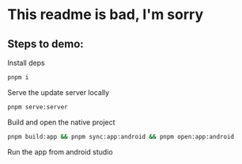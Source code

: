 # This readme is bad, I'm sorry

## Steps to demo:

Install deps

```sh
pnpm i
```

Serve the update server locally

```sh
pnpm serve:server
```

Build and open the native project
```sh
pnpm build:app && pnpm sync:app:android && pnpm open:app:android
```

Run the app from android studio
